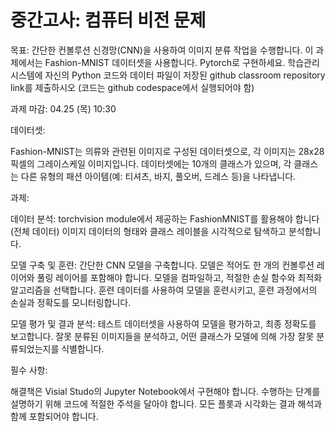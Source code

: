 # 중간고사: 컴퓨터 비전 문제

목표: 간단한 컨볼루션 신경망(CNN)을 사용하여 이미지 분류 작업을 수행합니다. 이 과제에서는 Fashion-MNIST 데이터셋을 사용합니다. Pytorch로 구현하세요.
학습관리시스템에 자신의 Python 코드와 데이터 파일이 저장된 github classroom repository link를 제출하시오 (코드는 github codespace에서 실행되어야 함)

과제 마감: 04.25 (목) 10:30



데이터셋:

Fashion-MNIST는 의류와 관련된 이미지로 구성된 데이터셋으로, 각 이미지는 28x28 픽셀의 그레이스케일 이미지입니다. 데이터셋에는 10개의 클래스가 있으며, 각 클래스는 다른 유형의 패션 아이템(예: 티셔츠, 바지, 풀오버, 드레스 등)을 나타냅니다.



과제:

데이터 분석:
torchvision module에서 제공하는 FashionMNIST를 활용해야 합니다 (전체 데이터)
이미지 데이터의 형태와 클래스 레이블을 시각적으로 탐색하고 분석합니다.


모델 구축 및 훈련:
간단한 CNN 모델을 구축합니다. 모델은 적어도 한 개의 컨볼루션 레이어와 풀링 레이어를 포함해야 합니다.
모델을 컴파일하고, 적절한 손실 함수와 최적화 알고리즘을 선택합니다.
훈련 데이터를 사용하여 모델을 훈련시키고, 훈련 과정에서의 손실과 정확도를 모니터링합니다.


모델 평가 및 결과 분석:
테스트 데이터셋을 사용하여 모델을 평가하고, 최종 정확도를 보고합니다.
잘못 분류된 이미지들을 분석하고, 어떤 클래스가 모델에 의해 가장 잘못 분류되었는지를 식별합니다.


필수 사항:

해결책은 Visial Studo의 Jupyter Notebook에서 구현해야 합니다.
수행하는 단계를 설명하기 위해 코드에 적절한 주석을 달아야 합니다.
모든 플롯과 시각화는 결과 해석과 함께 포함되어야 합니다.



